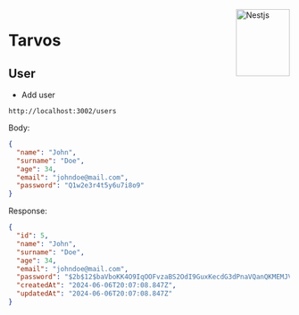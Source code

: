 <img src="https://d33wubrfki0l68.cloudfront.net/49c2be6f2607b5c12dd27f8ecc8521723447975d/f05c5/logo-small.cbbeba89.svg" alt="Nestjs" title="Nestjs" height="120" width="96" align="right"/>

# Tarvos

## User

- Add user

`http://localhost:3002/users`

Body:

```json
{
  "name": "John",
  "surname": "Doe",
  "age": 34,
  "email": "johndoe@mail.com",
  "password": "Q1w2e3r4t5y6u7i8o9"
}
```

Response:

```json
{
  "id": 5,
  "name": "John",
  "surname": "Doe",
  "age": 34,
  "email": "johndoe@mail.com",
  "password": "$2b$12$baVboKK4O9IqOOFvzaBS2OdI9GuxKecdG3dPnaVQanQKMEMJVVN0S",
  "createdAt": "2024-06-06T20:07:08.847Z",
  "updatedAt": "2024-06-06T20:07:08.847Z"
}
```
